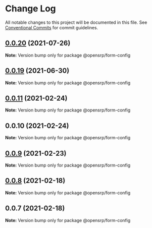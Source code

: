 # Change Log

All notable changes to this project will be documented in this file.
See [Conventional Commits](https://conventionalcommits.org) for commit guidelines.

## [0.0.20](https://github.com/opensrp/opensrp-web/compare/@opensrp/form-config@0.0.19...@opensrp/form-config@0.0.20) (2021-07-26)

**Note:** Version bump only for package @opensrp/form-config

## [0.0.19](https://github.com/opensrp/opensrp-web/compare/@opensrp/form-config@0.0.18...@opensrp/form-config@0.0.19) (2021-06-30)

**Note:** Version bump only for package @opensrp/form-config

## [0.0.11](https://github.com/opensrp/opensrp-web/compare/@opensrp/form-config@0.0.10...@opensrp/form-config@0.0.11) (2021-02-24)

**Note:** Version bump only for package @opensrp/form-config

## 0.0.10 (2021-02-24)

**Note:** Version bump only for package @opensrp/form-config

## [0.0.9](https://github.com/opensrp/opensrp-web/compare/@opensrp/form-config@0.0.8...@opensrp/form-config@0.0.9) (2021-02-23)

**Note:** Version bump only for package @opensrp/form-config

## [0.0.8](https://github.com/opensrp/opensrp-web/compare/@opensrp/form-config@0.0.7...@opensrp/form-config@0.0.8) (2021-02-18)

**Note:** Version bump only for package @opensrp/form-config

## 0.0.7 (2021-02-18)

**Note:** Version bump only for package @opensrp/form-config
